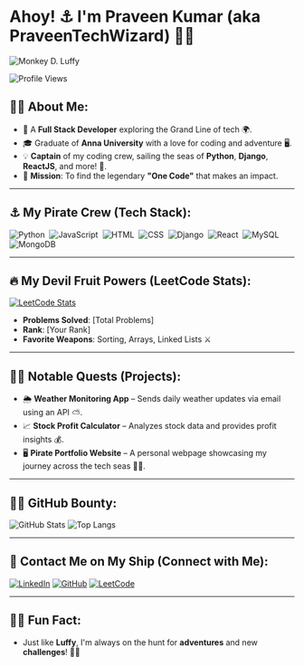 # Ahoy! ⚓ I'm **Praveen Kumar** (aka **PraveenTechWizard**) 🏴‍☠️  
![Monkey D. Luffy](https://media.giphy.com/media/3oKIPwoeGErMmaI43S/giphy.gif)

![Profile Views](https://komarev.com/ghpvc/?username=PraveenTechWizard&style=for-the-badge&color=brightgreen)

## 🏴‍☠️ About Me:
- 🧭 A **Full Stack Developer** exploring the Grand Line of tech 🌍.
- 🎓 Graduate of **Anna University** with a love for coding and adventure 🖥️.
- 💡 **Captain** of my coding crew, sailing the seas of **Python**, **Django**, **ReactJS**, and more! 🌊.
- 🔭 **Mission**: To find the legendary **"One Code"** that makes an impact.

---

## ⚓ My Pirate Crew (Tech Stack):

![Python](https://img.shields.io/badge/-Python-333?style=for-the-badge&logo=python&logoColor=FFD43B)&nbsp;
![JavaScript](https://img.shields.io/badge/-JavaScript-333?style=for-the-badge&logo=javascript)&nbsp;
![HTML](https://img.shields.io/badge/-HTML5-333?style=for-the-badge&logo=html5)&nbsp;
![CSS](https://img.shields.io/badge/-CSS3-333?style=for-the-badge&logo=css3)&nbsp;
![Django](https://img.shields.io/badge/-Django-333?style=for-the-badge&logo=django)&nbsp;
![React](https://img.shields.io/badge/-React-333?style=for-the-badge&logo=react)&nbsp;
![MySQL](https://img.shields.io/badge/-MySQL-333?style=for-the-badge&logo=mysql)&nbsp;
![MongoDB](https://img.shields.io/badge/-MongoDB-333?style=for-the-badge&logo=mongodb)&nbsp;

---

## 🔥 My Devil Fruit Powers (LeetCode Stats):

[![LeetCode Stats](https://leetcard.jacoblin.cool/Lucy000?theme=dark&font=Baloo&ext=heatmap)](https://leetcode.com/YourLeetCodeUsername/)

- **Problems Solved**: [Total Problems]
- **Rank**: [Your Rank]
- **Favorite Weapons**: Sorting, Arrays, Linked Lists ⚔️

---

## 🏴‍☠️ Notable Quests (Projects):
- 🌦️ **Weather Monitoring App** – Sends daily weather updates via email using an API ⛅.
- 📈 **Stock Profit Calculator** – Analyzes stock data and provides profit insights 💰.
- 🖥️ **Pirate Portfolio Website** – A personal webpage showcasing my journey across the tech seas 🏴‍☠️.

---

## 🏴‍☠️ GitHub Bounty:

![GitHub Stats](https://github-readme-stats.vercel.app/api?username=PraveenTechWizard&show_icons=true&theme=tokyonight)
![Top Langs](https://github-readme-stats.vercel.app/api/top-langs/?username=PraveenTechWizard&layout=compact&theme=tokyonight)

---

## 📡 Contact Me on My Ship (Connect with Me):

[![LinkedIn](https://img.shields.io/badge/LinkedIn-0077B5?style=for-the-badge&logo=linkedin&logoColor=white)](https://www.linkedin.com/in/praveen-kumar)
[![GitHub](https://img.shields.io/badge/GitHub-100000?style=for-the-badge&logo=github&logoColor=white)](https://github.com/PraveenTechWizard)
[![LeetCode](https://img.shields.io/badge/LeetCode-FFA116?style=for-the-badge&logo=LeetCode&logoColor=black)](https://leetcode.com/YourLeetCodeUsername/)

---

## 🏴‍☠️ Fun Fact:
- Just like **Luffy**, I'm always on the hunt for **adventures** and new **challenges**! 💪🏽
